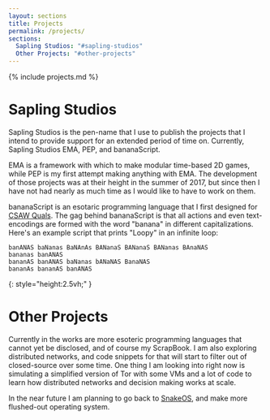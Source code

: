 ```yaml
---
layout: sections
title: Projects
permalink: /projects/
sections:
  Sapling Studios: "#sapling-studios"
  Other Projects: "#other-projects"
---
```


{% include projects.md %}

# Sapling Studios
Sapling Studios is the pen-name that I use to publish the projects that I intend to provide support for an extended period of time on.  Currently, Sapling Studios EMA, PEP, and bananaScript.

EMA is a framework with which to make modular time-based 2D games, while PEP is my first attempt making anything with EMA.  The development of those projects was at their height in the summer of 2017, but since then I have not had nearly as much time as I would like to have to work on them.

bananaScript is an esotaric programming language that I first designed for [CSAW Quals](https://github.com/isislab/CSAW-CTF-2017-Quals/tree/master/rev/bananascript).  The gag behind bananaScript is that all actions and even text-encodings are formed with the word "banana" in different capitalizations.  Here's an example script that prints "Loopy" in an infinite loop:

~~~
banANAS baNanas BaNAnAs BANanaS BANanaS BANanas BAnaNAS
bananas banANAS
bananAS banANAS baNanas bANaNAS BanaNAS
bananAs bananAS banANAS
~~~

[]()
{: style="height:2.5vh;" }

# Other Projects

Currently in the works are more esoteric programming languages that cannot yet be disclosed, and of course my ScrapBook.  I am also exploring distributed networks, and code snippets for that will start to filter out of closed-source over some time. One thing I am looking into right now is simulating a simplified version of Tor with some VMs and a lot of code to learn how distributed networks and decision making works at scale.

In the near future I am planning to go back to [SnakeOS](https://github.com/KyleMiles/SnakeOS), and make more flushed-out operating system.
